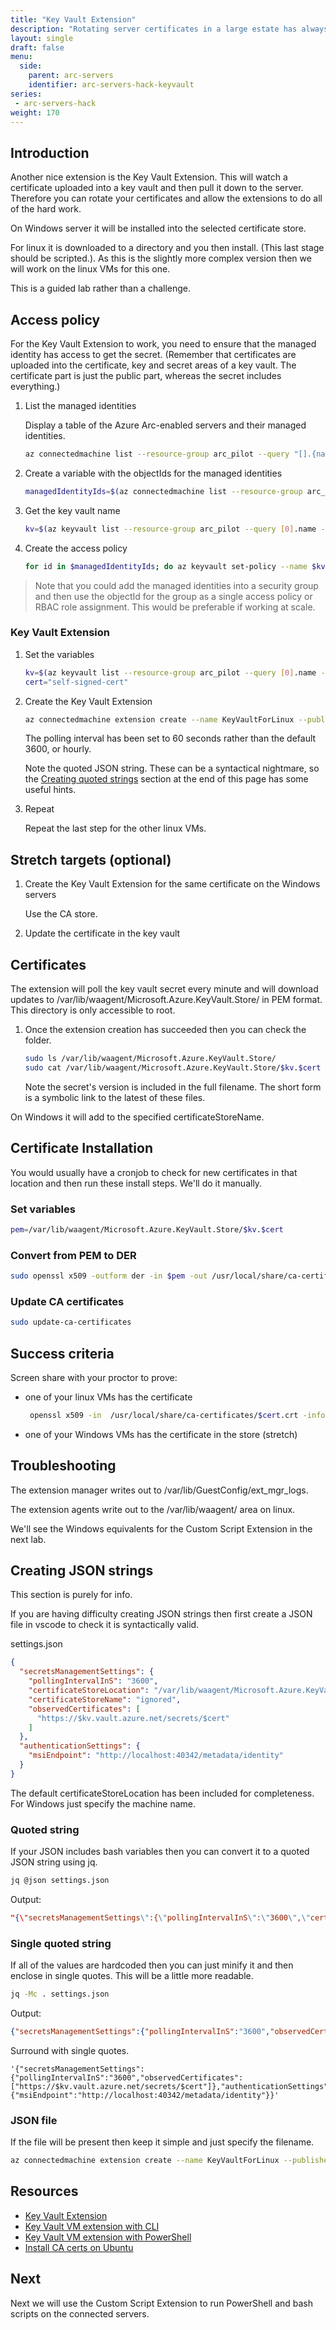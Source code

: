 ```yaml
---
title: "Key Vault Extension"
description: "Rotating server certificates in a large estate has always been a administration hassle, so let this key vault extension take the heavy lifting for both Azure and Azure Arc-enabled VMs."
layout: single
draft: false
menu:
  side:
    parent: arc-servers
    identifier: arc-servers-hack-keyvault
series:
 - arc-servers-hack
weight: 170
---
```


## Introduction

Another nice extension is the Key Vault Extension. This will watch a certificate uploaded into a key vault and then pull it down to the server. Therefore you can rotate your certificates and allow the extensions to do all of the hard work.

On Windows server it will be installed into the selected certificate store.

For linux it is downloaded to a directory and you then install. (This last stage should be scripted.). As this is the slightly more complex version then we will work on the linux VMs for this one.

This is a guided lab rather than a challenge.

## Access policy

For the Key Vault Extension to work, you need to ensure that the managed identity has access to get the secret. (Remember that certificates are uploaded into the certificate, key and secret areas of a key vault. The certificate part is just the public part, whereas the secret includes everything.)

1. List the managed identities

    Display a table of the Azure Arc-enabled servers and their managed identities.

    ```bash
    az connectedmachine list --resource-group arc_pilot --query "[].{name:name, identity:identity.principalId}" --output table
    ```

1. Create a variable with the objectIds for the managed identities

    ```bash
    managedIdentityIds=$(az connectedmachine list --resource-group arc_pilot --query "[].identity.principalId" --output tsv)
    ```

1. Get the key vault name

    ```bash
    kv=$(az keyvault list --resource-group arc_pilot --query [0].name --output tsv)
    ```

1. Create the access policy

    ```bash
    for id in $managedIdentityIds; do az keyvault set-policy --name $kv --secret-permissions list get --resource-group arc_pilot --object-id $id; done
    ```

> Note that you could add the managed identities into a security group and then use the objectId for the group as a single access policy or RBAC role assignment. This would be preferable if working at scale.

### Key Vault Extension

1. Set the variables

    ```bash
    kv=$(az keyvault list --resource-group arc_pilot --query [0].name --output tsv)
    cert="self-signed-cert"
    ```

1. Create the Key Vault Extension

    ```bash
    az connectedmachine extension create --name KeyVaultForLinux --publisher Microsoft.Azure.KeyVault --type KeyVaultForLinux --machine-name ubuntu-03 --resource-group arc_pilot --settings "{\"secretsManagementSettings\":{\"pollingIntervalInS\":\"60\",\"observedCertificates\":[\"https://$kv.vault.azure.net/secrets/$cert\"]},\"authenticationSettings\":{\"msiEndpoint\":\"http://localhost:40342/metadata/identity\"}}"
    ```

    The polling interval has been set to 60 seconds rather than the default 3600, or hourly.

    Note the quoted JSON string. These can be a syntactical nightmare, so the [Creating quoted strings](#creating-quoted-strings) section at the end of this page has some useful hints.

1. Repeat

    Repeat the last step for the other linux VMs.

## Stretch targets (optional)

1. Create the Key Vault Extension for the same certificate on the Windows servers

    Use the CA store.

1. Update the certificate in the key vault

## Certificates

The extension will poll the key vault secret every minute and will download updates to /var/lib/waagent/Microsoft.Azure.KeyVault.Store/ in PEM format. This directory is only accessible to root.

1. Once the extension creation has succeeded then you can check the folder.

    ```bash
    sudo ls /var/lib/waagent/Microsoft.Azure.KeyVault.Store/
    sudo cat /var/lib/waagent/Microsoft.Azure.KeyVault.Store/$kv.$cert
    ```

    Note the secret's version is included in the full filename. The short form is a symbolic link to the latest of these files.

On Windows it will add to the specified certificateStoreName.

## Certificate Installation

You would usually have a cronjob to check for new certificates in that location and then run these install steps. We'll do it manually.

### Set variables

```bash
pem=/var/lib/waagent/Microsoft.Azure.KeyVault.Store/$kv.$cert
```

### Convert from PEM to DER

```bash
sudo openssl x509 -outform der -in $pem -out /usr/local/share/ca-certificates/$cert.crt
```

### Update CA certificates

```bash
sudo update-ca-certificates
```

## Success criteria

Screen share with your proctor to prove:

* one of your linux VMs has the certificate

  ```bash
   openssl x509 -in  /usr/local/share/ca-certificates/$cert.crt -inform der -noout -text
   ```

* one of your Windows VMs has the certificate in the store (stretch)

## Troubleshooting

The extension manager writes out to /var/lib/GuestConfig/ext_mgr_logs.

The extension agents write out to the /var/lib/waagent/ area on linux.

We'll see the Windows equivalents for the Custom Script Extension in the next lab.

## Creating JSON strings

This section is purely for info.

If you are having difficulty creating JSON strings then first create a JSON file in vscode to check it is syntactically valid.

settings.json

```json
{
  "secretsManagementSettings": {
    "pollingIntervalInS": "3600",
    "certificateStoreLocation": "/var/lib/waagent/Microsoft.Azure.KeyVault.Store/",
    "certificateStoreName": "ignored",
    "observedCertificates": [
      "https://$kv.vault.azure.net/secrets/$cert"
    ]
  },
  "authenticationSettings": {
    "msiEndpoint": "http://localhost:40342/metadata/identity"
  }
}
```

The default certificateStoreLocation has been included for completeness. For Windows just specify the machine name.

### Quoted string

If your JSON includes bash variables then you can convert it to a quoted JSON string using jq.

```bash
jq @json settings.json
```

Output:

```json
"{\"secretsManagementSettings\":{\"pollingIntervalInS\":\"3600\",\"certificateStoreName\":\"ignored\",\"certificateStoreLocation\":\"/var/lib/waagent/Microsoft.Azure.KeyVault.Store/\",\"observedCertificates\":[\"https://$kv.vault.azure.net/secrets/$cert\"]},\"authenticationSettings\":{\"msiEndpoint\":\"http://localhost:40342/metadata/identity\"}}"
```

### Single quoted string

If all of the values are hardcoded then you can just minify it and then enclose in single quotes. This will be a little more readable.

```bash
jq -Mc . settings.json
```

Output:

```json
{"secretsManagementSettings":{"pollingIntervalInS":"3600","observedCertificates":["https://$kv.vault.azure.net/secrets/$cert"]},"authenticationSettings":{"msiEndpoint":"http://localhost:40342/metadata/identity"}}
```

Surround with single quotes.

```text
'{"secretsManagementSettings":{"pollingIntervalInS":"3600","observedCertificates":["https://$kv.vault.azure.net/secrets/$cert"]},"authenticationSettings":{"msiEndpoint":"http://localhost:40342/metadata/identity"}}'
```

### JSON file

If the file will be present then keep it simple and just specify the filename.

```bash
az connectedmachine extension create --name KeyVaultForLinux --publisher Microsoft.Azure.KeyVault --type KeyVaultForLinux --machine-name ubuntu-02 --resource-group arc_pilot --settings settings.json
```

## Resources

* [Key Vault Extension](https://docs.microsoft.com/azure/azure-arc/servers/manage-vm-extensions#azure-key-vault-vm-extension)
* [Key Vault VM extension with CLI](https://docs.microsoft.com/azure/azure-arc/servers/manage-vm-extensions-cli#enable-extension)
* [Key Vault VM extension with PowerShell](https://docs.microsoft.com/azure/azure-arc/servers/manage-vm-extensions-powershell#key-vault-vm-extension)
* [Install CA certs on Ubuntu](https://www.techrepublic.com/article/how-to-install-ca-certificates-in-ubuntu-server/)

## Next

Next we will use the Custom Script Extension to run PowerShell and bash scripts on the connected servers.
